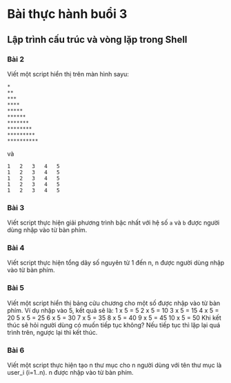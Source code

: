 # Bài thực hành buổi 3
## Lập trình cấu trúc và vòng lặp trong Shell

### Bài 2
Viết một script hiển thị trên màn hình sayu:
```
* 
** 
*** 
**** 
***** 
****** 
******* 
******** 
********* 
********** 
```
và
```
1   2	3	4	5
1	2	3	4	5
1	2	3	4	5
1	2	3	4	5
1	2	3	4	5
```
### Bài 3
Viết script thực hiện giải phương trình bậc nhất với hệ số `a` và `b` được người dùng nhập vào từ bàn phím.
### Bài 4
Viết script thực hiện tổng dãy số nguyên từ 1 đến n, n được người dùng nhập vào từ bàn phím. 
### Bài 5
Viết một script hiển thị bảng cửu chương cho một số được nhập vào từ bàn phím. Ví dụ nhập vào 5, kết quả sẽ là:
1 x 5 = 5 
2 x 5 = 10 
3 x 5 = 15 
4 x 5 = 20 
5 x 5 = 25 
6 x 5 = 30 
7 x 5 = 35 
8 x 5 = 40 
9 x 5 = 45 
10 x 5 = 50
Khi kết thúc sẽ hỏi người dùng có muốn tiếp tục không? Nếu tiếp tục thì lặp lại quá trình trên, ngược lại thì kết thúc. 
### Bài 6
Viết một script thực hiện tạo n thư mục cho n người dùng với tên thư mục là user_i (i=1..n). n được nhập vào từ bàn phím. 
